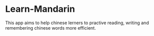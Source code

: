 # Learn-Mandarin
This app aims to help chinese lerners to practive reading, writing and remembering chinese words more efficient.
